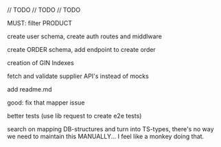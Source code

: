 // TODO
// TODO
// TODO

MUST:
filter PRODUCT

create user schema, create auth routes and middlware

create ORDER schema, add endpoint to create order

creation of GIN Indexes

fetch and validate supplier API's instead of mocks

add readme.md

good:
fix that mapper issue

better tests (use lib request to create e2e tests)

search on mapping DB-structures and turn into TS-types, there's no way we need to maintain this MANUALLY... I feel like a monkey doing that.

